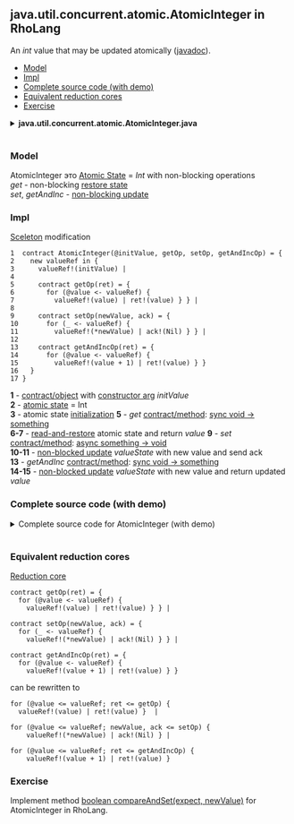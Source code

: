 ## java.util.concurrent.atomic.AtomicInteger in RhoLang

An *int* value that may be updated atomically ([javadoc](https://docs.oracle.com/javase/9/docs/api/java/util/concurrent/atomic/AtomicInteger.html)).

- [Model](#model)
- [Impl](#impl)
- [Complete source code (with demo)](#complete-source-code-with-demo)  
- [Equivalent reduction cores](#equivalent-reduction-cores)  
- [Exercise](#exercise)

<details><summary><b>java.util.concurrent.atomic.AtomicInteger.java</b></summary><p>

```java
public class AtomicInteger {
  // Creates a new AtomicInteger with the given initial value.
  public AtomicInteger(int initialValue) {...}
  
  // Returns the current value
  public int get() {...}
  
  // Sets the value to newValue
  public void set(int newValue) {...}
  
  // Atomically sets the value to newValue if the current value, referred to as the witness value, == expectedValue
  public int compareAndExchange(int expectedValue, int newValue) {...}
  
  // Atomically sets the value to newValue if the current value == expectedValue
  public boolean compareAndSet(int expectedValue, int newValue) {...}
  
  public int decrementAndGet() {...}
  public int incrementAndGet() {...}
  public int getAndDecrement() {...}
  public int getAndIncrement() {...}
  public int getAndAdd(int delta) {...}
  public int addAndGet(int delta) {...}
  public int getAndSet(int newValue) {...}
}
```
</p></details><br/>

### Model
AtomicInteger это [Atomic State](atomic-state.md) = *Int* with non-blocking operations      
*get* - non-blocking [restore state](atomic-state.md#restore-state)      
*set*, *getAndInc* - [non-blocking update](atomic-state.md#non-blocked-update)     

### Impl
[Sceleton](oop.md#contract--object) modification   
```
1  contract AtomicInteger(@initValue, getOp, setOp, getAndIncOp) = {
2    new valueRef in {
3      valueRef!(initValue) |
4      
5      contract getOp(ret) = { 
6        for (@value <- valueRef) { 
7          valueRef!(value) | ret!(value) } } |
8      
9      contract setOp(newValue, ack) = { 
10       for (_ <- valueRef) { 
11         valueRef!(*newValue) | ack!(Nil) } } |
12     
13     contract getAndIncOp(ret) = { 
14       for (@value <- valueRef) { 
15         valueRef!(value + 1) | ret!(value) } } 
16   } 
17 }
```
**1** - [contract/object](oop.md#contract--object) with [constructor arg](oop.md#initialization) *initValue*        
**2** - [atomic state](atomic-state.md) = Int   
**3** - atomic state [initialization](atomic-state.md#initialization)
**5** - *get* [contract/method](oop.md#contract--method): [sync void -> something](oop.md#sync-void---something)         
**6-7** - [read-and-restore](atomic-state.md#restore-state) atomic state and  return *value*
**9** - *set* [contract/method](oop.md#contract--method): [async something -> void](oop.md#sync-something---void)             
**10-11** - [non-blocked update](atomic-state.md#non-blocked-update) *valueState* with new value and send ack   
**13** - *getAndInc* [contract/method](oop.md#contract--method): [sync void -> something](oop.md#sync-void---something)                   
**14-15** - [non-blocked update](atomic-state.md#non-blocked-update) *valueState* with new value and return updated *value*       

### Complete source code (with demo)

<details><summary>Complete source code for AtomicInteger (with demo)</summary><p>
  
```
new AtomicInteger in {

  contract AtomicInteger(@initValue, getOp, setOp, getAndIncOp) = {
    new valueRef in {
      valueRef!(initValue) |
      
      contract getOp(ret) = { 
        for (@value <- valueRef) { 
          valueRef!(value) | ret!(value) } } |
      
      contract setOp(newValue, ack) = { 
        for (_ <- valueRef) { 
          valueRef!(*newValue) | ack!(Nil) } } |
      
      contract getAndIncOp(ret) = { 
        for (@value <- valueRef) { 
          valueRef!(value + 1) | ret!(value) } } 
    } 
  } |

  new get, set, getAndInc in {
    AtomicInteger!(0, *get, *set, *getAndInc) |
        
    new ack, ret in {
      set!(42, *ack) | for (_ <- ack) {
        getAndInc!(*ret) | for (_ <- ret) {
          get!(*ret) | for (@value <- ret) {
            stdout!(value) } } } }
  }
}
```
```
>> 43
```
</p></details><br/>

### Equivalent reduction cores

[Reduction core](atomic-state.md#reduction-core)    
```
contract getOp(ret) = { 
  for (@value <- valueRef) { 
    valueRef!(value) | ret!(value) } } |
      
contract setOp(newValue, ack) = { 
  for (_ <- valueRef) { 
    valueRef!(*newValue) | ack!(Nil) } } |
      
contract getAndIncOp(ret) = { 
  for (@value <- valueRef) { 
    valueRef!(value + 1) | ret!(value) } } 
```

can be rewritten to
```      
for (@value <= valueRef; ret <= getOp) { 
  valueRef!(value) | ret!(value) }  |
      
for (@value <= valueRef; newValue, ack <= setOp) { 
    valueRef!(*newValue) | ack!(Nil) } |
      
for (@value <= valueRef; ret <= getAndIncOp) { 
    valueRef!(value + 1) | ret!(value) }
```

### Exercise
Implement method [boolean compareAndSet(expect, newValue)](https://docs.oracle.com/javase/9/docs/api/java/util/concurrent/atomic/AtomicInteger.html#compareAndSet-int-int-) for AtomicInteger in RhoLang.
